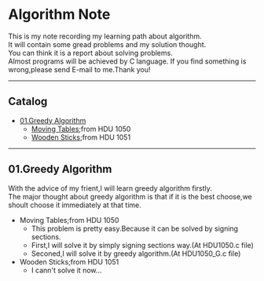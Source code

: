 # Algorithm Note
This is my note recording my learning path about algorithm.  
It will contain some gread problems and my solution thought.  
You can think it is a report about solving problems.  
Almost programs will be achieved by C language. 
If you find something is wrong,please send E-mail to me.Thank you!
****
## Catalog
* [01.Greedy Algorithm](https://github.com/AuthurExcalbern/AlgorithmNote/tree/master/Greedy_Algorithm)
    * [Moving Tables](http://acm.hdu.edu.cn/showproblem.php?pid=1050);from HDU 1050
    * [Wooden Sticks](http://acm.hdu.edu.cn/showproblem.php?pid=1051);from HDU 1051
****

01.Greedy Algorithm
----------------------
With the advice of my frient,I will learn greedy algorithm firstly.  
The major thought about greedy algorithm is that if it is the best choose,we shoult choose it immediately at that time.

* Moving Tables;from HDU 1050
    * This problem is pretty easy.Because it can be solved by signing sections.  
    * First,I will solve it by simply signing sections way.(At HDU1050.c file)
    * Seconed,I will solve it by greedy algorithm.(At HDU1050_G.c file)
* Wooden Sticks;from HDU 1051
    * I cann't solve it now...
